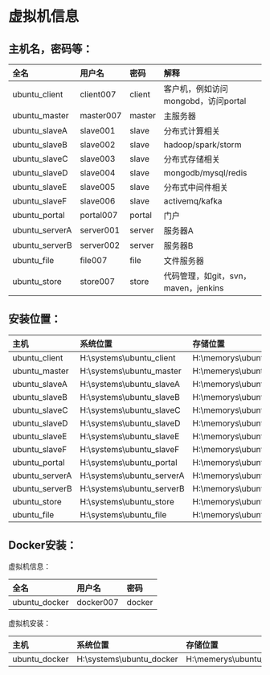 # 虚拟机信息

## 主机名，密码等：

|全名              |用户名        |密码     |解释|
|:-|:-|:-|:-|
|ubuntu_client     |client007    |client   |客户机，例如访问mongobd，访问portal  |
|ubuntu_master     |master007    |master   |主服务器 |
|ubuntu_slaveA     |slave001     |slave    |分布式计算相关  |
|ubuntu_slaveB     |slave002     |slave    |hadoop/spark/storm   |
|ubuntu_slaveC     |slave003     |slave    |分布式存储相关  |
|ubuntu_slaveD     |slave004     |slave    |mongodb/mysql/redis   |
|ubuntu_slaveE     |slave005     |slave    |分布式中间件相关   |
|ubuntu_slaveF     |slave006     |slave    |activemq/kafka  |
|ubuntu_portal     |portal007    |portal   |门户|
|ubuntu_serverA    |server001    |server   |服务器A|
|ubuntu_serverB    |server002    |server   |服务器B|
|ubuntu_file       |file007      |file     |文件服务器|
|ubuntu_store      |store007     |store    |代码管理，如git，svn，maven，jenkins|

## 安装位置：

|主机|系统位置|存储位置|
|:-|:-|:-|
|ubuntu_client     |H:\systems\ubuntu_client    |H:\memorys\ubuntu_client|
|ubuntu_master     |H:\systems\ubuntu_master    |H:\memerys\ubuntu_master|
|ubuntu_slaveA     |H:\systems\ubuntu_slaveA    |H:\memorys\ubuntu_slaveA|
|ubuntu_slaveB     |H:\systems\ubuntu_slaveB    |H:\memorys\ubuntu_slaveB|
|ubuntu_slaveC     |H:\systems\ubuntu_slaveC    |H:\memorys\ubuntu_slaveC|
|ubuntu_slaveD     |H:\systems\ubuntu_slaveD    |H:\memorys\ubuntu_slaveD|
|ubuntu_slaveE     |H:\systems\ubuntu_slaveE    |H:\memorys\ubuntu_slaveE|
|ubuntu_slaveF     |H:\systems\ubuntu_slaveF    |H:\memorys\ubuntu_slaveF|
|ubuntu_portal     |H:\systems\ubuntu_portal    |H:\memorys\ubuntu_portal|
|ubuntu_serverA    |H:\systems\ubuntu_serverA   |H:\memorys\ubuntu_serverA|
|ubuntu_serverB    |H:\systems\ubuntu_serverB   |H:\memorys\ubuntu_serverB|
|ubuntu_store      |H:\systems\ubuntu_store     |H:\memorys\ubuntu_store|
|ubuntu_file       |H:\systems\ubuntu_file      |H:\memorys\ubuntu_file|


## Docker安装：

虚拟机信息：

|全名              |用户名       |密码|
|:-|:-|:-|
|ubuntu_docker     |docker007   |docker|

虚拟机安装：

|主机|系统位置|存储位置|
|:-|:-|:-|
|ubuntu_docker     |H:\systems\ubuntu_docker    |H:\memerys\ubuntu_docker|
